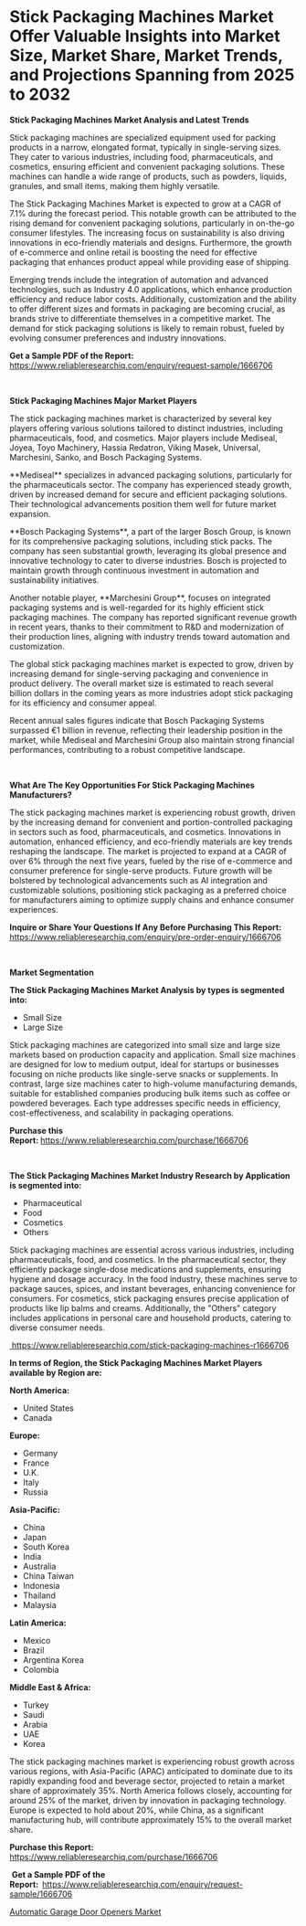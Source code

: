 <p><h1>Stick Packaging Machines Market Offer Valuable Insights into Market Size, Market Share, Market Trends, and Projections Spanning from 2025 to 2032</h1></p><p><strong>Stick Packaging Machines Market Analysis and Latest Trends</strong></p>
<p><p>Stick packaging machines are specialized equipment used for packing products in a narrow, elongated format, typically in single-serving sizes. They cater to various industries, including food, pharmaceuticals, and cosmetics, ensuring efficient and convenient packaging solutions. These machines can handle a wide range of products, such as powders, liquids, granules, and small items, making them highly versatile.</p><p>The Stick Packaging Machines Market is expected to grow at a CAGR of 7.1% during the forecast period. This notable growth can be attributed to the rising demand for convenient packaging solutions, particularly in on-the-go consumer lifestyles. The increasing focus on sustainability is also driving innovations in eco-friendly materials and designs. Furthermore, the growth of e-commerce and online retail is boosting the need for effective packaging that enhances product appeal while providing ease of shipping.</p><p>Emerging trends include the integration of automation and advanced technologies, such as Industry 4.0 applications, which enhance production efficiency and reduce labor costs. Additionally, customization and the ability to offer different sizes and formats in packaging are becoming crucial, as brands strive to differentiate themselves in a competitive market. The demand for stick packaging solutions is likely to remain robust, fueled by evolving consumer preferences and industry innovations.</p></p>
<p><strong>Get a Sample PDF of the Report:&nbsp;</strong> <a href="https://www.reliableresearchiq.com/enquiry/request-sample/1666706?utm_campaign=3085&utm_medium=2&utm_source=Github&utm_content=ia&utm_term=06032025&utm_id=stick-packaging-machines">https://www.reliableresearchiq.com/enquiry/request-sample/1666706</a></p>
<p>&nbsp;</p>
<p><strong>Stick Packaging Machines Major Market Players</strong></p>
<p><p>The stick packaging machines market is characterized by several key players offering various solutions tailored to distinct industries, including pharmaceuticals, food, and cosmetics. Major players include Mediseal, Joyea, Toyo Machinery, Hassia Redatron, Viking Masek, Universal, Marchesini, Sanko, and Bosch Packaging Systems.</p><p>**Mediseal** specializes in advanced packaging solutions, particularly for the pharmaceuticals sector. The company has experienced steady growth, driven by increased demand for secure and efficient packaging solutions. Their technological advancements position them well for future market expansion.</p><p>**Bosch Packaging Systems**, a part of the larger Bosch Group, is known for its comprehensive packaging solutions, including stick packs. The company has seen substantial growth, leveraging its global presence and innovative technology to cater to diverse industries. Bosch is projected to maintain growth through continuous investment in automation and sustainability initiatives.</p><p>Another notable player, **Marchesini Group**, focuses on integrated packaging systems and is well-regarded for its highly efficient stick packaging machines. The company has reported significant revenue growth in recent years, thanks to their commitment to R&D and modernization of their production lines, aligning with industry trends toward automation and customization.</p><p>The global stick packaging machines market is expected to grow, driven by increasing demand for single-serving packaging and convenience in product delivery. The overall market size is estimated to reach several billion dollars in the coming years as more industries adopt stick packaging for its efficiency and consumer appeal.</p><p>Recent annual sales figures indicate that Bosch Packaging Systems surpassed €1 billion in revenue, reflecting their leadership position in the market, while Mediseal and Marchesini Group also maintain strong financial performances, contributing to a robust competitive landscape.</p></p>
<p>&nbsp;</p>
<p><strong>What Are The Key Opportunities For Stick Packaging Machines Manufacturers?</strong></p>
<p><p>The stick packaging machines market is experiencing robust growth, driven by the increasing demand for convenient and portion-controlled packaging in sectors such as food, pharmaceuticals, and cosmetics. Innovations in automation, enhanced efficiency, and eco-friendly materials are key trends reshaping the landscape. The market is projected to expand at a CAGR of over 6% through the next five years, fueled by the rise of e-commerce and consumer preference for single-serve products. Future growth will be bolstered by technological advancements such as AI integration and customizable solutions, positioning stick packaging as a preferred choice for manufacturers aiming to optimize supply chains and enhance consumer experiences.</p></p>
<p><strong>Inquire or Share Your Questions If Any Before Purchasing This Report:</strong> <a href="https://www.reliableresearchiq.com/enquiry/pre-order-enquiry/1666706?utm_campaign=3085&utm_medium=2&utm_source=Github&utm_content=ia&utm_term=06032025&utm_id=stick-packaging-machines">https://www.reliableresearchiq.com/enquiry/pre-order-enquiry/1666706</a></p>
<p>&nbsp;</p>
<p><strong>Market Segmentation</strong></p>
<p><strong>The Stick Packaging Machines Market Analysis by types is segmented into:</strong></p>
<p><ul><li>Small Size</li><li>Large Size</li></ul></p>
<p><p>Stick packaging machines are categorized into small size and large size markets based on production capacity and application. Small size machines are designed for low to medium output, ideal for startups or businesses focusing on niche products like single-serve snacks or supplements. In contrast, large size machines cater to high-volume manufacturing demands, suitable for established companies producing bulk items such as coffee or powdered beverages. Each type addresses specific needs in efficiency, cost-effectiveness, and scalability in packaging operations.</p></p>
<p><strong>Purchase this Report:&nbsp;</strong><a href="https://www.reliableresearchiq.com/purchase/1666706?utm_campaign=3085&utm_medium=2&utm_source=Github&utm_content=ia&utm_term=06032025&utm_id=stick-packaging-machines">https://www.reliableresearchiq.com/purchase/1666706</a></p>
<p>&nbsp;</p>
<p><strong>The Stick Packaging Machines Market Industry Research by Application is segmented into:</strong></p>
<p><ul><li>Pharmaceutical</li><li>Food</li><li>Cosmetics</li><li>Others</li></ul></p>
<p><p>Stick packaging machines are essential across various industries, including pharmaceuticals, food, and cosmetics. In the pharmaceutical sector, they efficiently package single-dose medications and supplements, ensuring hygiene and dosage accuracy. In the food industry, these machines serve to package sauces, spices, and instant beverages, enhancing convenience for consumers. For cosmetics, stick packaging ensures precise application of products like lip balms and creams. Additionally, the "Others" category includes applications in personal care and household products, catering to diverse consumer needs.</p></p>
<p><a href="https://www.reliableresearchiq.com/stick-packaging-machines-r1666706?utm_campaign=3085&utm_medium=2&utm_source=Github&utm_content=ia&utm_term=06032025&utm_id=stick-packaging-machines">&nbsp;https://www.reliableresearchiq.com/stick-packaging-machines-r1666706</a></p>
<p><strong>In terms of Region, the Stick Packaging Machines Market Players available by Region are:</strong></p>
<p>
    <p> <strong> North America: </strong>
        <ul>
            <li>United States</li>
            <li>Canada</li>
        </ul>
        </p> 
    <p> <strong> Europe: </strong>
        <ul>
            <li>Germany</li>
            <li>France</li>
            <li>U.K.</li>
            <li>Italy</li>
            <li>Russia</li>
        </ul>
        </p> 
    <p> <strong> Asia-Pacific: </strong>
        <ul>
            <li>China</li>
            <li>Japan</li>
            <li>South Korea</li>
            <li>India</li>
            <li>Australia</li>
            <li>China Taiwan</li>
            <li>Indonesia</li>
            <li>Thailand</li>
            <li>Malaysia</li>
        </ul>
        </p> 
    <p> <strong> Latin America: </strong>
        <ul>
            <li>Mexico</li>
            <li>Brazil</li>
            <li>Argentina Korea</li>
            <li>Colombia</li>
        </ul>
        </p> 
    <p> <strong> Middle East & Africa: </strong>
        <ul>
            <li>Turkey</li>
            <li>Saudi</li>
            <li>Arabia</li>
            <li>UAE</li>
            <li>Korea</li>
        </ul>
    </p>
    </p>
<p><p>The stick packaging machines market is experiencing robust growth across various regions, with Asia-Pacific (APAC) anticipated to dominate due to its rapidly expanding food and beverage sector, projected to retain a market share of approximately 35%. North America follows closely, accounting for around 25% of the market, driven by innovation in packaging technology. Europe is expected to hold about 20%, while China, as a significant manufacturing hub, will contribute approximately 15% to the overall market share.</p></p>
<p><strong>Purchase this Report: </strong><a href="https://www.reliableresearchiq.com/purchase/1666706?utm_campaign=3085&utm_medium=2&utm_source=Github&utm_content=ia&utm_term=06032025&utm_id=stick-packaging-machines">https://www.reliableresearchiq.com/purchase/1666706</a></p>
<p>&nbsp;<strong>Get a Sample PDF of the Report:&nbsp;&nbsp;</strong><a href="https://www.reliableresearchiq.com/enquiry/request-sample/1666706?utm_campaign=3085&utm_medium=2&utm_source=Github&utm_content=ia&utm_term=06032025&utm_id=stick-packaging-machines">https://www.reliableresearchiq.com/enquiry/request-sample/1666706</a></p>
<p><strong></strong></p>
<p><p><a href="https://github.com/xtysizov/Market-Research-Report-List-1/blob/main/automatic-garage-door-openers-market.md?utm_campaign=3085&utm_medium=2&utm_source=Github&utm_content=ia&utm_term=06032025&utm_id=stick-packaging-machines">Automatic Garage Door Openers Market</a></p></p>